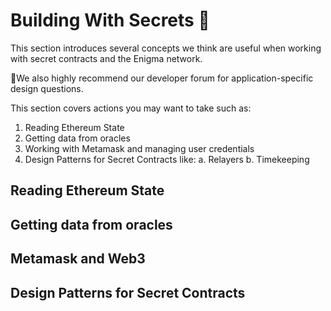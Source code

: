 ﻿# Building With Secrets 🔐

This section introduces several concepts we think are useful when working with secret contracts and the Enigma network. 

🤞We also highly recommend our developer forum for application-specific design questions. 

This section covers actions you may want to take such as:

1.  Reading Ethereum State
2.  Getting data from oracles   
3.  Working with Metamask and managing user credentials
4. Design Patterns for Secret Contracts like:
	a. Relayers
	b. Timekeeping

## Reading Ethereum State
## Getting data from oracles   
## Metamask and Web3
## Design Patterns for Secret Contracts



